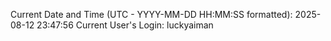 Current Date and Time (UTC - YYYY-MM-DD HH:MM:SS formatted): 2025-08-12 23:47:56
Current User's Login: luckyaiman
